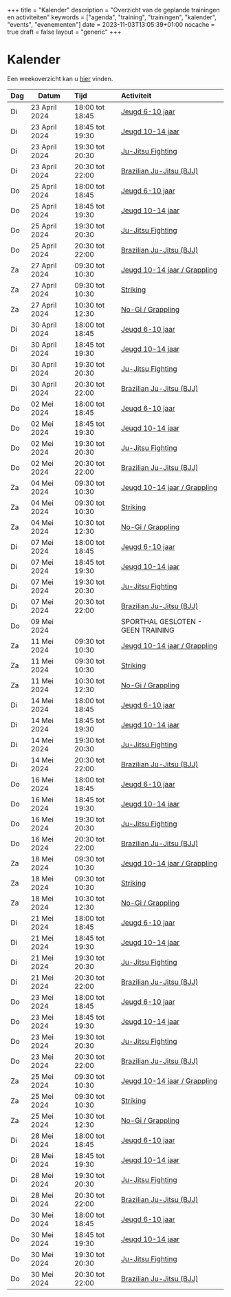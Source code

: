 +++
title = "Kalender"
description = "Overzicht van de geplande trainingen en activiteiten"
keywords = ["agenda", "training", "trainingen", "kalender", "events", "evenementen"]
date = 2023-11-03T13:05:39+01:00
nocache = true
draft = false
layout = "generic"
+++

# Kalender

Een weekoverzicht kan u [hier](/trainingen) vinden.

| Dag | Datum               | Tijd             | Activiteit                                                                                      |
|----|---------------------|:-----------------|:------------------------------------------------------------------------------------------------|
| Di | 23 April 2024       | 18:00 tot 18:45  | [Jeugd 6-10 jaar](/jeugd)                                                                       |
| Di | 23 April 2024       | 18:45 tot 19:30  | [Jeugd 10-14 jaar](/jeugd)                                                                      |
| Di | 23 April 2024       | 19:30 tot 20:30  | [Ju-Jitsu Fighting](/fighting)                                                                  |
| Di | 23 April 2024       | 20:30 tot 22:00  | [Brazilian Ju-Jitsu (BJJ)](/bjj)                                                                |
| Do | 25 April 2024       | 18:00 tot 18:45  | [Jeugd 6-10 jaar](/jeugd)                                                                       |
| Do | 25 April 2024       | 18:45 tot 19:30  | [Jeugd 10-14 jaar](/jeugd)                                                                      |
| Do | 25 April 2024       | 19:30 tot 20:30  | [Ju-Jitsu Fighting](/fighting)                                                                  |
| Do | 25 April 2024       | 20:30 tot 22:00  | [Brazilian Ju-Jitsu (BJJ)](/bjj)                                                                |
| Za | 27 April 2024       | 09:30 tot 10:30  | [Jeugd 10-14 jaar / Grappling](/jeugd)                                                          |
| Za | 27 April 2024       | 09:30 tot 10:30  | [Striking](/striking)                                                                           |
| Za | 27 April 2024       | 10:30 tot 12:30  | [No-Gi / Grappling](/grappling)                                                                 |
| Di | 30 April 2024       | 18:00 tot 18:45  | [Jeugd 6-10 jaar](/jeugd)                                                                       |
| Di | 30 April 2024       | 18:45 tot 19:30  | [Jeugd 10-14 jaar](/jeugd)                                                                      |
| Di | 30 April 2024       | 19:30 tot 20:30  | [Ju-Jitsu Fighting](/fighting)                                                                  |
| Di | 30 April 2024       | 20:30 tot 22:00  | [Brazilian Ju-Jitsu (BJJ)](/bjj)                                                                |
| Do | 02 Mei 2024         | 18:00 tot 18:45  | [Jeugd 6-10 jaar](/jeugd)                                                                       |
| Do | 02 Mei 2024         | 18:45 tot 19:30  | [Jeugd 10-14 jaar](/jeugd)                                                                      |
| Do | 02 Mei 2024         | 19:30 tot 20:30  | [Ju-Jitsu Fighting](/fighting)                                                                  |
| Do | 02 Mei 2024         | 20:30 tot 22:00  | [Brazilian Ju-Jitsu (BJJ)](/bjj)                                                                |
| Za | 04 Mei 2024         | 09:30 tot 10:30  | [Jeugd 10-14 jaar / Grappling](/jeugd)                                                          |
| Za | 04 Mei 2024         | 09:30 tot 10:30  | [Striking](/striking)                                                                           |
| Za | 04 Mei 2024         | 10:30 tot 12:30  | [No-Gi / Grappling](/grappling)                                                                 |
| Di | 07 Mei 2024         | 18:00 tot 18:45  | [Jeugd 6-10 jaar](/jeugd)                                                                       |
| Di | 07 Mei 2024         | 18:45 tot 19:30  | [Jeugd 10-14 jaar](/jeugd)                                                                      |
| Di | 07 Mei 2024         | 19:30 tot 20:30  | [Ju-Jitsu Fighting](/fighting)                                                                  |
| Di | 07 Mei 2024         | 20:30 tot 22:00  | [Brazilian Ju-Jitsu (BJJ)](/bjj)                                                                |
| Do | 09 Mei 2024         |                  | SPORTHAL GESLOTEN - GEEN TRAINING                                                               |
| Za | 11 Mei 2024         | 09:30 tot 10:30  | [Jeugd 10-14 jaar / Grappling](/jeugd)                                                          |
| Za | 11 Mei 2024         | 09:30 tot 10:30  | [Striking](/striking)                                                                           |
| Za | 11 Mei 2024         | 10:30 tot 12:30  | [No-Gi / Grappling](/grappling)                                                                 |
| Di | 14 Mei 2024         | 18:00 tot 18:45  | [Jeugd 6-10 jaar](/jeugd)                                                                       |
| Di | 14 Mei 2024         | 18:45 tot 19:30  | [Jeugd 10-14 jaar](/jeugd)                                                                      |
| Di | 14 Mei 2024         | 19:30 tot 20:30  | [Ju-Jitsu Fighting](/fighting)                                                                  |
| Di | 14 Mei 2024         | 20:30 tot 22:00  | [Brazilian Ju-Jitsu (BJJ)](/bjj)                                                                |
| Do | 16 Mei 2024         | 18:00 tot 18:45  | [Jeugd 6-10 jaar](/jeugd)                                                                       |
| Do | 16 Mei 2024         | 18:45 tot 19:30  | [Jeugd 10-14 jaar](/jeugd)                                                                      |
| Do | 16 Mei 2024         | 19:30 tot 20:30  | [Ju-Jitsu Fighting](/fighting)                                                                  |
| Do | 16 Mei 2024         | 20:30 tot 22:00  | [Brazilian Ju-Jitsu (BJJ)](/bjj)                                                                |
| Za | 18 Mei 2024         | 09:30 tot 10:30  | [Jeugd 10-14 jaar / Grappling](/jeugd)                                                          |
| Za | 18 Mei 2024         | 09:30 tot 10:30  | [Striking](/striking)                                                                           |
| Za | 18 Mei 2024         | 10:30 tot 12:30  | [No-Gi / Grappling](/grappling)                                                                 |
| Di | 21 Mei 2024         | 18:00 tot 18:45  | [Jeugd 6-10 jaar](/jeugd)                                                                       |
| Di | 21 Mei 2024         | 18:45 tot 19:30  | [Jeugd 10-14 jaar](/jeugd)                                                                      |
| Di | 21 Mei 2024         | 19:30 tot 20:30  | [Ju-Jitsu Fighting](/fighting)                                                                  |
| Di | 21 Mei 2024         | 20:30 tot 22:00  | [Brazilian Ju-Jitsu (BJJ)](/bjj)                                                                |
| Do | 23 Mei 2024         | 18:00 tot 18:45  | [Jeugd 6-10 jaar](/jeugd)                                                                       |
| Do | 23 Mei 2024         | 18:45 tot 19:30  | [Jeugd 10-14 jaar](/jeugd)                                                                      |
| Do | 23 Mei 2024         | 19:30 tot 20:30  | [Ju-Jitsu Fighting](/fighting)                                                                  |
| Do | 23 Mei 2024         | 20:30 tot 22:00  | [Brazilian Ju-Jitsu (BJJ)](/bjj)                                                                |
| Za | 25 Mei 2024         | 09:30 tot 10:30  | [Jeugd 10-14 jaar / Grappling](/jeugd)                                                          |
| Za | 25 Mei 2024         | 09:30 tot 10:30  | [Striking](/striking)                                                                           |
| Za | 25 Mei 2024         | 10:30 tot 12:30  | [No-Gi / Grappling](/grappling)                                                                 |
| Di | 28 Mei 2024         | 18:00 tot 18:45  | [Jeugd 6-10 jaar](/jeugd)                                                                       |
| Di | 28 Mei 2024         | 18:45 tot 19:30  | [Jeugd 10-14 jaar](/jeugd)                                                                      |
| Di | 28 Mei 2024         | 19:30 tot 20:30  | [Ju-Jitsu Fighting](/fighting)                                                                  |
| Di | 28 Mei 2024         | 20:30 tot 22:00  | [Brazilian Ju-Jitsu (BJJ)](/bjj)                                                                |
| Do | 30 Mei 2024         | 18:00 tot 18:45  | [Jeugd 6-10 jaar](/jeugd)                                                                       |
| Do | 30 Mei 2024         | 18:45 tot 19:30  | [Jeugd 10-14 jaar](/jeugd)                                                                      |
| Do | 30 Mei 2024         | 19:30 tot 20:30  | [Ju-Jitsu Fighting](/fighting)                                                                  |
| Do | 30 Mei 2024         | 20:30 tot 22:00  | [Brazilian Ju-Jitsu (BJJ)](/bjj)                                                                |